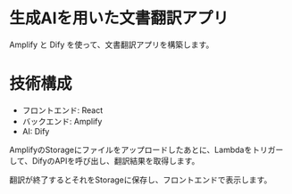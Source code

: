 # 生成AIを用いた文書翻訳アプリ

Amplify と Dify を使って、文書翻訳アプリを構築します。


# 技術構成

- フロントエンド: React
- バックエンド: Amplify
- AI: Dify

AmplifyのStorageにファイルをアップロードしたあとに、Lambdaをトリガーして、DifyのAPIを呼び出し、翻訳結果を取得します。

翻訳が終了するとそれをStorageに保存し、フロントエンドで表示します。
